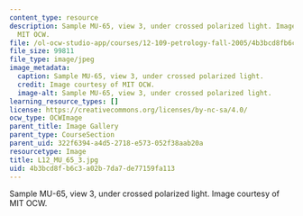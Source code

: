 ```yaml
---
content_type: resource
description: Sample MU-65, view 3, under crossed polarized light. Image courtesy of
  MIT OCW.
file: /ol-ocw-studio-app/courses/12-109-petrology-fall-2005/4b3bcd8fb6c3a02b7da7de77159fa113_L12_MU_65_3.jpg
file_size: 99811
file_type: image/jpeg
image_metadata:
  caption: Sample MU-65, view 3, under crossed polarized light.
  credit: Image courtesy of MIT OCW.
  image-alt: Sample MU-65, view 3, under crossed polarized light.
learning_resource_types: []
license: https://creativecommons.org/licenses/by-nc-sa/4.0/
ocw_type: OCWImage
parent_title: Image Gallery
parent_type: CourseSection
parent_uid: 322f6394-a4d5-2718-e573-052f38aab20a
resourcetype: Image
title: L12_MU_65_3.jpg
uid: 4b3bcd8f-b6c3-a02b-7da7-de77159fa113
---
```

Sample MU-65, view 3, under crossed polarized light. Image courtesy of MIT OCW.